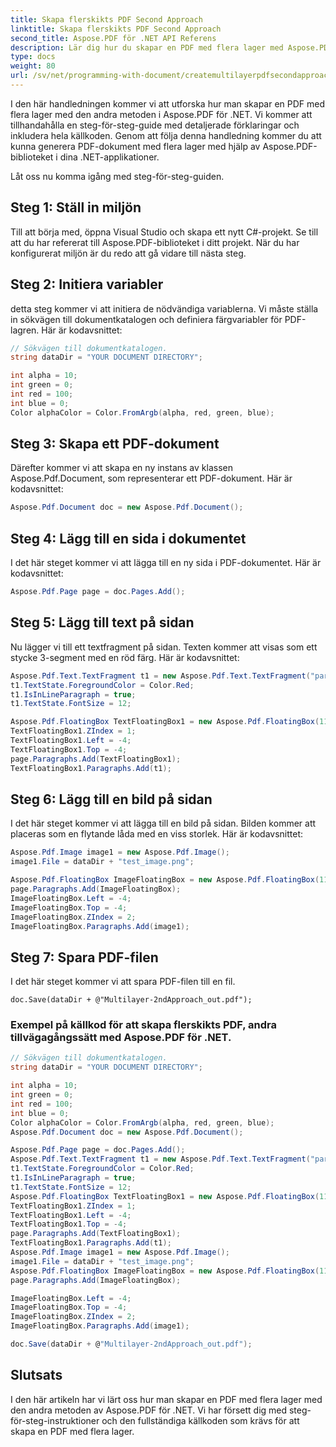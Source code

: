 ```yaml
---
title: Skapa flerskikts PDF Second Approach
linktitle: Skapa flerskikts PDF Second Approach
second_title: Aspose.PDF för .NET API Referens
description: Lär dig hur du skapar en PDF med flera lager med Aspose.PDF för .NET. Steg-för-steg-guide med källkod för att skapa dynamiska PDF-filer med text och bilder.
type: docs
weight: 80
url: /sv/net/programming-with-document/createmultilayerpdfsecondapproach/
---
```


I den här handledningen kommer vi att utforska hur man skapar en PDF med flera lager med den andra metoden i Aspose.PDF för .NET. Vi kommer att tillhandahålla en steg-för-steg-guide med detaljerade förklaringar och inkludera hela källkoden. Genom att följa denna handledning kommer du att kunna generera PDF-dokument med flera lager med hjälp av Aspose.PDF-biblioteket i dina .NET-applikationer.

Låt oss nu komma igång med steg-för-steg-guiden.

## Steg 1: Ställ in miljön

Till att börja med, öppna Visual Studio och skapa ett nytt C#-projekt. Se till att du har refererat till Aspose.PDF-biblioteket i ditt projekt. När du har konfigurerat miljön är du redo att gå vidare till nästa steg.

## Steg 2: Initiera variabler

detta steg kommer vi att initiera de nödvändiga variablerna. Vi måste ställa in sökvägen till dokumentkatalogen och definiera färgvariabler för PDF-lagren. Här är kodavsnittet:

```csharp
// Sökvägen till dokumentkatalogen.
string dataDir = "YOUR DOCUMENT DIRECTORY";

int alpha = 10;
int green = 0;
int red = 100;
int blue = 0;
Color alphaColor = Color.FromArgb(alpha, red, green, blue);
```

## Steg 3: Skapa ett PDF-dokument

Därefter kommer vi att skapa en ny instans av klassen Aspose.Pdf.Document, som representerar ett PDF-dokument. Här är kodavsnittet:

```csharp
Aspose.Pdf.Document doc = new Aspose.Pdf.Document();
```

## Steg 4: Lägg till en sida i dokumentet

I det här steget kommer vi att lägga till en ny sida i PDF-dokumentet. Här är kodavsnittet:

```csharp
Aspose.Pdf.Page page = doc.Pages.Add();
```

## Steg 5: Lägg till text på sidan

Nu lägger vi till ett textfragment på sidan. Texten kommer att visas som ett stycke 3-segment med en röd färg. Här är kodavsnittet:

```csharp
Aspose.Pdf.Text.TextFragment t1 = new Aspose.Pdf.Text.TextFragment("paragraph 3 segment");
t1.TextState.ForegroundColor = Color.Red;
t1.IsInLineParagraph = true;
t1.TextState.FontSize = 12;

Aspose.Pdf.FloatingBox TextFloatingBox1 = new Aspose.Pdf.FloatingBox(117, 21);
TextFloatingBox1.ZIndex = 1;
TextFloatingBox1.Left = -4;
TextFloatingBox1.Top = -4;
page.Paragraphs.Add(TextFloatingBox1);
TextFloatingBox1.Paragraphs.Add(t1);
```

## Steg 6: Lägg till en bild på sidan

I det här steget kommer vi att lägga till en bild på sidan. Bilden kommer att placeras som en flytande låda med en viss storlek. Här är kodavsnittet:

```csharp
Aspose.Pdf.Image image1 = new Aspose.Pdf.Image();
image1.File = dataDir + "test_image.png";

Aspose.Pdf.FloatingBox ImageFloatingBox = new Aspose.Pdf.FloatingBox(117, 21);
page.Paragraphs.Add(ImageFloatingBox);
ImageFloatingBox.Left = -4;
ImageFloatingBox.Top = -4;
ImageFloatingBox.ZIndex = 2;
ImageFloatingBox.Paragraphs.Add(image1);
```

## Steg 7: Spara PDF-filen

I det här steget kommer vi att spara PDF-filen till en fil.

```
doc.Save(dataDir + @"Multilayer-2ndApproach_out.pdf");
```

### Exempel på källkod för att skapa flerskikts PDF, andra tillvägagångssätt med Aspose.PDF för .NET.

```csharp   
// Sökvägen till dokumentkatalogen.
string dataDir = "YOUR DOCUMENT DIRECTORY";

int alpha = 10;
int green = 0;
int red = 100;
int blue = 0;
Color alphaColor = Color.FromArgb(alpha, red, green, blue);
Aspose.Pdf.Document doc = new Aspose.Pdf.Document();

Aspose.Pdf.Page page = doc.Pages.Add();
Aspose.Pdf.Text.TextFragment t1 = new Aspose.Pdf.Text.TextFragment("paragraph 3 segment");
t1.TextState.ForegroundColor = Color.Red;
t1.IsInLineParagraph = true;
t1.TextState.FontSize = 12;
Aspose.Pdf.FloatingBox TextFloatingBox1 = new Aspose.Pdf.FloatingBox(117, 21);
TextFloatingBox1.ZIndex = 1;
TextFloatingBox1.Left = -4;
TextFloatingBox1.Top = -4;
page.Paragraphs.Add(TextFloatingBox1);
TextFloatingBox1.Paragraphs.Add(t1);
Aspose.Pdf.Image image1 = new Aspose.Pdf.Image();
image1.File = dataDir + "test_image.png";
Aspose.Pdf.FloatingBox ImageFloatingBox = new Aspose.Pdf.FloatingBox(117, 21);
page.Paragraphs.Add(ImageFloatingBox);

ImageFloatingBox.Left = -4;
ImageFloatingBox.Top = -4;
ImageFloatingBox.ZIndex = 2;
ImageFloatingBox.Paragraphs.Add(image1);

doc.Save(dataDir + @"Multilayer-2ndApproach_out.pdf");
```

## Slutsats

I den här artikeln har vi lärt oss hur man skapar en PDF med flera lager med den andra metoden av Aspose.PDF för .NET. Vi har försett dig med steg-för-steg-instruktioner och den fullständiga källkoden som krävs för att skapa en PDF med flera lager.